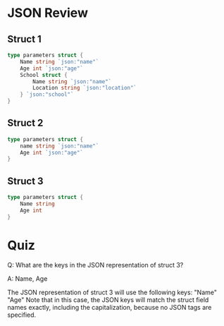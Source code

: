 # JSON Review

## Struct 1

```go
type parameters struct {
    Name string `json:"name"`
    Age int `json:"age"`
    School struct {
        Name string `json:"name"`
        Location string `json:"location"`
    } `json:"school"`
}
```

## Struct 2

```go
type parameters struct {
    name string `json:"name"`
    Age int `json:"age"`
}
```

## Struct 3

```go
type parameters struct {
    Name string
    Age int
}
```

# Quiz

Q: What are the keys in the JSON representation of struct 3?

A: Name, Age

The JSON representation of struct 3 will use the following keys: "Name" "Age"
Note that in this case, the JSON keys will match the struct field names exactly, including the capitalization, because no JSON tags are specified.
